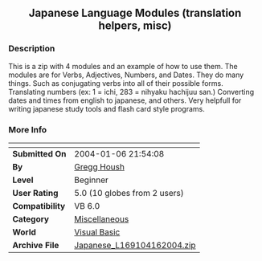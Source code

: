 ﻿<div align="center">

## Japanese Language Modules \(translation helpers, misc\)


</div>

### Description

This is a zip with 4 modules and an example of how to use them. The modules are for Verbs, Adjectives, Numbers, and Dates. They do many things. Such as conjugating verbs into all of their possible forms. Translating numbers (ex: 1 = ichi, 283 = nihyaku hachijuu san.) Converting dates and times from english to japanese, and others. Very helpfull for writing japanese study tools and flash card style programs.
 
### More Info
 


<span>             |<span>
---                |---
**Submitted On**   |2004-01-06 21:54:08
**By**             |[Gregg Housh](https://github.com/Planet-Source-Code/PSCIndex/blob/master/ByAuthor/gregg-housh.md)
**Level**          |Beginner
**User Rating**    |5.0 (10 globes from 2 users)
**Compatibility**  |VB 6\.0
**Category**       |[Miscellaneous](https://github.com/Planet-Source-Code/PSCIndex/blob/master/ByCategory/miscellaneous__1-1.md)
**World**          |[Visual Basic](https://github.com/Planet-Source-Code/PSCIndex/blob/master/ByWorld/visual-basic.md)
**Archive File**   |[Japanese\_L169104162004\.zip](https://github.com/Planet-Source-Code/gregg-housh-japanese-language-modules-translation-helpers-misc__1-50828/archive/master.zip)








